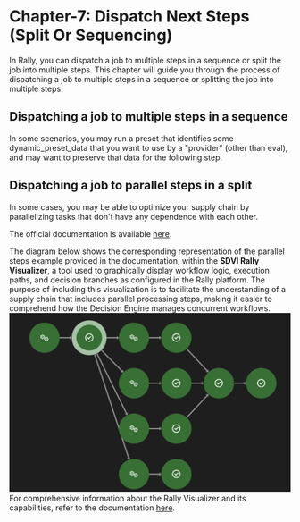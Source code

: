 # Chapter-7: Dispatch Next Steps (Split Or Sequencing)

In Rally, you can dispatch a job to multiple steps in a sequence or split the job into multiple steps. 
This chapter will guide you through the process of dispatching a job to multiple steps in a sequence or splitting the job into multiple steps.  

## Dispatching a job to multiple steps in a sequence
In some scenarios, you may run a preset that identifies some dynamic_preset_data that you want to use by a "provider" (other than eval), and may want to preserve that data for the following step.  

## Dispatching a job to parallel steps in a split
In some cases, you may be able to optimize your supply chain by parallelizing tasks that don't have any dependence with each other.  

The official documentation is available [here](https://sdvi.my.site.com/support/s/article/Decision-Engine-Dispatch-Next-Steps-Split-Or-Sequencing).  

The diagram below shows the corresponding representation of the parallel steps example provided in the documentation, within the **SDVI Rally Visualizer**, a tool used to graphically display workflow logic, execution paths, and decision branches as configured in the Rally platform. The purpose of including this visualization is to facilitate the understanding of a supply chain that includes parallel processing steps, making it easier to comprehend how the Decision Engine manages concurrent workflows. 
![enter image description here](images/chapter7-parallel-steps.png)
For comprehensive information about the Rally Visualizer and its capabilities, refer to the documentation [here](https://sdvi.my.site.com/support/s/article/Rally-Visualizer).  

